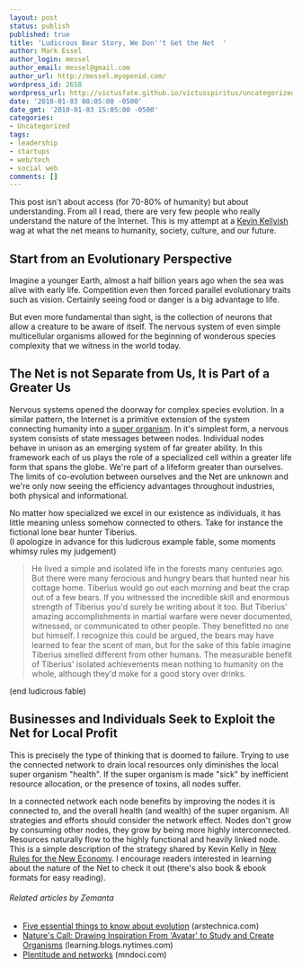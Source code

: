 ```yaml
---
layout: post
status: publish
published: true
title: 'Ludicrous Bear Story, We Don''t Get the Net  '
author: Mark Essel
author_login: messel
author_email: messel@gmail.com
author_url: http://messel.myopenid.com/
wordpress_id: 2658
wordpress_url: http://victusfate.github.io/victusspiritus/uncategorized/2010/01/03/ludicrous-bear-story-we-dont-get-the-net/
date: '2010-01-03 08:05:00 -0500'
date_gmt: '2010-01-03 15:05:00 -0500'
categories:
- Uncategorized
tags:
- leadership
- startups
- web/tech
- social web
comments: []
---
```

<p>This post isn't about access (for 70-80% of humanity) but about understanding. From all I read, there are very few people who really understand the nature of the Internet. This is my attempt at a <a href="http://www.kk.org">Kevin Kellyish</a> wag at what the net means to humanity, society, culture, and our future.</p>
<h2>Start from an Evolutionary Perspective</h2>
<p>Imagine a younger Earth, almost a half billion years ago when the sea was alive with early life. Competition even then forced parallel evolutionary traits such as vision. Certainly seeing food or danger is a big advantage to life.</p>
<p>But even more fundamental than sight, is the collection of neurons that allow a creature to be aware of itself. The nervous system of even simple multicellular organisms allowed for the beginning of wonderous species complexity that we witness in the world today.</p>
<h2>The Net is not Separate from Us, It is Part of a Greater Us</h2>
<p>Nervous systems opened the doorway for complex species evolution. In a similar pattern, the Internet is a primitive extension of the system connecting humanity into a <a href="http://www.kk.org/thetechnium/archives/2008/10/evidence_of_a_g.php">super organism</a>. In it's simplest form, a nervous system consists of state messages between nodes. Individual nodes behave in unison as an emerging system of far greater ability. In this framework each of us plays the role of a specialized cell within a greater life form that spans the globe. We're part of a lifeform greater than ourselves. The limits of co-evolution between ourselves and the Net are unknown and we're only now seeing the efficiency advantages throughout industries, both physical and informational.</p>
<p>No matter how specialized we excel in our existence as individuals, it has little meaning unless somehow connected to others. Take for instance the fictional lone bear hunter Tiberius.<br />
(I apologize in advance for this ludicrous example fable, some moments whimsy rules my judgement)</p>
<blockquote><p>He lived a simple and isolated life in the forests many centuries ago. But there were many ferocious and hungry bears that hunted near his cottage home. Tiberius would go out each morning and beat the crap out of a few bears. If you witnessed the incredible skill and enormous strength of Tiberius you'd surely be writing about it too. But Tiberius' amazing accomplishments in martial warfare were never documented, witnessed, or communicated to other people. They benefitted no one but himself. I recognize this could be argued, the bears may have learned to fear the scent of man, but for the sake of this fable imagine Tiberius smelled different from other humans. The measurable benefit of Tiberius' isolated achievements mean nothing to humanity on the whole, although they'd make for a good story over drinks.</p></blockquote>
<p>(end ludicrous fable)</p>
<h2>Businesses and Individuals Seek to Exploit the Net for Local Profit</h2>
<p>This is precisely the type of thinking that is doomed to failure. Trying to use the connected network to drain local resources only diminishes the local super organism "health". If the super organism is made "sick" by inefficient resource allocation, or the presence of toxins, all nodes suffer.</p>
<p>In a connected network each node benefits by improving the nodes it is connected to, and the overall health (and wealth) of the super organism. All strategies and efforts should consider the network effect. Nodes don't grow by consuming other nodes, they grow by being more highly interconnected. Resources naturally flow to the highly functional and heavily linked node. This is a simple description of the strategy shared by Kevin Kelly in <a href="http://www.kk.org/newrules/contents.php">New Rules for the New Economy</a>. I encourage readers interested in learning about the nature of the Net to check it out (there's also book & ebook formats for easy reading).</p>
<h6 class="zemanta-related-title" style="font-size: 1em;">Related articles by Zemanta</h6>
<ul class="zemanta-article-ul">
<li class="zemanta-article-ul-li"><a href="http://arstechnica.com/science/news/2009/09/five-essential-things-to-know-about-evolution.ars">Five essential things to know about evolution</a> (arstechnica.com)</li>
<li class="zemanta-article-ul-li"><a href="http://learning.blogs.nytimes.com/2010/01/20/natures-call-drawing-inspiration-from-avatar-to-study-and-create-organisms/?partner=rss&emc=rss">Nature's Call: Drawing Inspiration From 'Avatar' to Study and Create Organisms</a> (learning.blogs.nytimes.com)</li>
<li class="zemanta-article-ul-li"><a href="http://mndoci.com/blog/2009/08/13/plentitude-and-networks/">Plentitude and networks</a> (mndoci.com)</li>
</ul>

